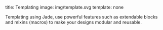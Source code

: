 title: Templating
image: img/template.svg
template: none

Templating using Jade, use powerful features such as extendable blocks
and mixins (macros) to make your designs modular and reusable.
